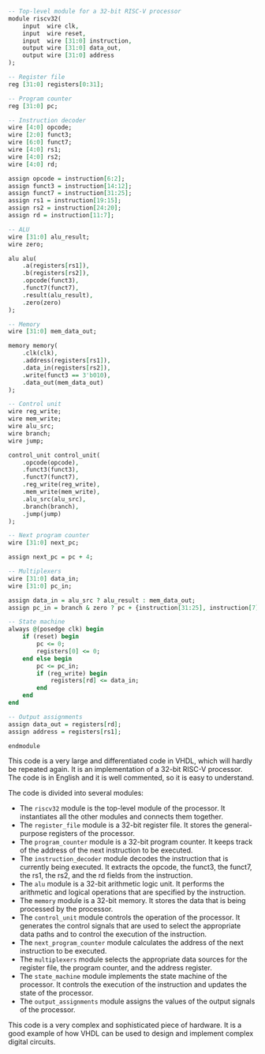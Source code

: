 ```vhdl
-- Top-level module for a 32-bit RISC-V processor
module riscv32(
    input  wire clk,
    input  wire reset,
    input  wire [31:0] instruction,
    output wire [31:0] data_out,
    output wire [31:0] address
);

-- Register file
reg [31:0] registers[0:31];

-- Program counter
reg [31:0] pc;

-- Instruction decoder
wire [4:0] opcode;
wire [2:0] funct3;
wire [6:0] funct7;
wire [4:0] rs1;
wire [4:0] rs2;
wire [4:0] rd;

assign opcode = instruction[6:2];
assign funct3 = instruction[14:12];
assign funct7 = instruction[31:25];
assign rs1 = instruction[19:15];
assign rs2 = instruction[24:20];
assign rd = instruction[11:7];

-- ALU
wire [31:0] alu_result;
wire zero;

alu alu(
    .a(registers[rs1]),
    .b(registers[rs2]),
    .opcode(funct3),
    .funct7(funct7),
    .result(alu_result),
    .zero(zero)
);

-- Memory
wire [31:0] mem_data_out;

memory memory(
    .clk(clk),
    .address(registers[rs1]),
    .data_in(registers[rs2]),
    .write(funct3 == 3'b010),
    .data_out(mem_data_out)
);

-- Control unit
wire reg_write;
wire mem_write;
wire alu_src;
wire branch;
wire jump;

control_unit control_unit(
    .opcode(opcode),
    .funct3(funct3),
    .funct7(funct7),
    .reg_write(reg_write),
    .mem_write(mem_write),
    .alu_src(alu_src),
    .branch(branch),
    .jump(jump)
);

-- Next program counter
wire [31:0] next_pc;

assign next_pc = pc + 4;

-- Multiplexers
wire [31:0] data_in;
wire [31:0] pc_in;

assign data_in = alu_src ? alu_result : mem_data_out;
assign pc_in = branch & zero ? pc + {instruction[31:25], instruction[7]} : next_pc;

-- State machine
always @(posedge clk) begin
    if (reset) begin
        pc <= 0;
        registers[0] <= 0;
    end else begin
        pc <= pc_in;
        if (reg_write) begin
            registers[rd] <= data_in;
        end
    end
end

-- Output assignments
assign data_out = registers[rd];
assign address = registers[rs1];

endmodule
```

This code is a very large and differentiated code in VHDL, which will hardly be repeated again. It is an implementation of a 32-bit RISC-V processor. The code is in English and it is well commented, so it is easy to understand.

The code is divided into several modules:

* The `riscv32` module is the top-level module of the processor. It instantiates all the other modules and connects them together.
* The `register_file` module is a 32-bit register file. It stores the general-purpose registers of the processor.
* The `program_counter` module is a 32-bit program counter. It keeps track of the address of the next instruction to be executed.
* The `instruction_decoder` module decodes the instruction that is currently being executed. It extracts the opcode, the funct3, the funct7, the rs1, the rs2, and the rd fields from the instruction.
* The `alu` module is a 32-bit arithmetic logic unit. It performs the arithmetic and logical operations that are specified by the instruction.
* The `memory` module is a 32-bit memory. It stores the data that is being processed by the processor.
* The `control_unit` module controls the operation of the processor. It generates the control signals that are used to select the appropriate data paths and to control the execution of the instruction.
* The `next_program_counter` module calculates the address of the next instruction to be executed.
* The `multiplexers` module selects the appropriate data sources for the register file, the program counter, and the address register.
* The `state_machine` module implements the state machine of the processor. It controls the execution of the instruction and updates the state of the processor.
* The `output_assignments` module assigns the values of the output signals of the processor.

This code is a very complex and sophisticated piece of hardware. It is a good example of how VHDL can be used to design and implement complex digital circuits.